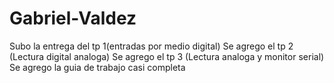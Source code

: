 # Gabriel-Valdez
Subo la entrega del tp 1(entradas por medio digital)
Se agrego el tp 2 (Lectura digital analoga)
Se agrego el tp 3 (Lectura analoga y monitor serial)
Se agrego la guia de trabajo casi completa

